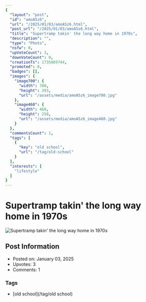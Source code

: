 ```yaml
---
{
  "layout": "post",
  "id": "amoA5z6",
  "url": "/2025/01/03/amoA5z6.html",
  "post_url": "/2025/01/03/amoA5z6.html",
  "title": "Supertramp takin' the long way home in 1970s",
  "description": "",
  "type": "Photo",
  "nsfw": 0,
  "upVoteCount": 3,
  "downVoteCount": 0,
  "creationTs": 1735869744,
  "promoted": 0,
  "badges": [],
  "images": {
    "image700": {
      "width": 700,
      "height": 393,
      "url": "/assets/media/amoA5z6_image700.jpg"
    },
    "image460": {
      "width": 460,
      "height": 258,
      "url": "/assets/media/amoA5z6_image460.jpg"
    }
  },
  "commentsCount": 1,
  "tags": [
    {
      "key": "old school",
      "url": "/tag/old-school"
    }
  ],
  "interests": [
    "lifestyle"
  ]
}
---
```


# Supertramp takin' the long way home in 1970s

![Supertramp takin' the long way home in 1970s](/assets/media/amoA5z6_image700.jpg)

## Post Information

- Posted on: January 03, 2025
- Upvotes: 3
- Comments: 1

### Tags

- [old school](/tag/old school)
